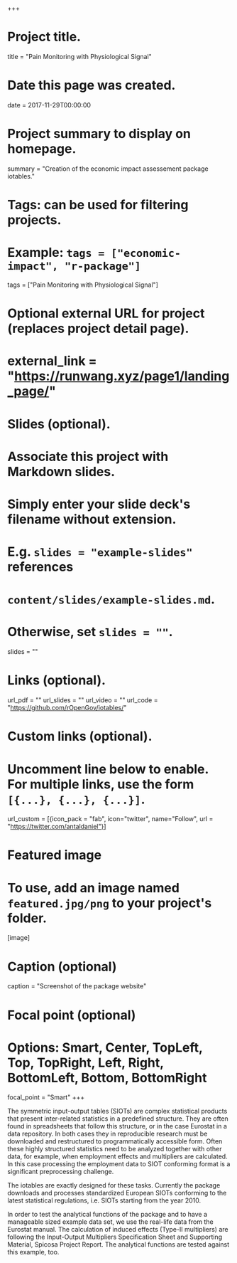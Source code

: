 +++
# Project title.
title = "Pain Monitoring with Physiological Signal"

# Date this page was created.
date = 2017-11-29T00:00:00

# Project summary to display on homepage.
summary = "Creation of the economic impact assessement package iotables."

# Tags: can be used for filtering projects.
# Example: `tags = ["economic-impact", "r-package"]`
tags = ["Pain Monitoring with Physiological Signal"]

# Optional external URL for project (replaces project detail page).
# external_link = "https://runwang.xyz/page1/landing_page/"

# Slides (optional).
#   Associate this project with Markdown slides.
#   Simply enter your slide deck's filename without extension.
#   E.g. `slides = "example-slides"` references 
#   `content/slides/example-slides.md`.
#   Otherwise, set `slides = ""`.
slides = ""

# Links (optional).
url_pdf = ""
url_slides = ""
url_video = ""
url_code = "https://github.com/rOpenGov/iotables/"

# Custom links (optional).
#   Uncomment line below to enable. For multiple links, use the form `[{...}, {...}, {...}]`.
url_custom = [{icon_pack = "fab", icon="twitter", name="Follow", url = "https://twitter.com/antaldaniel"}]

# Featured image
# To use, add an image named `featured.jpg/png` to your project's folder. 
[image]
  # Caption (optional)
  caption = "Screenshot of the package website"
  
  # Focal point (optional)
  # Options: Smart, Center, TopLeft, Top, TopRight, Left, Right, BottomLeft, Bottom, BottomRight
  focal_point = "Smart"
+++

The symmetric input-output tables (SIOTs) are complex statistical products that present inter-related statistics in a predefined structure. They are often found in spreadsheets that follow this structure, or in the case Eurostat in a data repository. In both cases they in reproducible research must be downloaded and restructured to programmatically accessible form. Often these highly structured statistics need to be analyzed together with other data, for example, when employment effects and multipliers are calculated. In this case processing the employment data to SIOT conforming format is a significant preprocessing challenge.

The iotables are exactly designed for these tasks. Currently the package downloads and processes standardized European SIOTs conforming to the latest statistical regulations, i.e. SIOTs starting from the year 2010.

In order to test the analytical functions of the package and to have a manageable sized example data set, we use the real-life data from the Eurostat manual. The calculation of induced effects (Type-II multipliers) are following the Input-Output Multipliers Specification Sheet and Supporting Material, Spicosa Project Report. The analytical functions are tested against this example, too.
